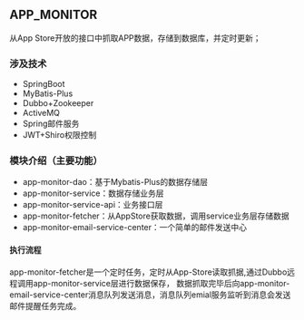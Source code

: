 ## APP_MONITOR
从App Store开放的接口中抓取APP数据，存储到数据库，并定时更新；

### 涉及技术
   * SpringBoot
   * MyBatis-Plus
   * Dubbo+Zookeeper
   * ActiveMQ
   * Spring邮件服务
   * JWT+Shiro权限控制
    
### 模块介绍（主要功能）
   * app-monitor-dao：基于Mybatis-Plus的数据存储层
   * app-monitor-service：数据存储业务层
   * app-monitor-service-api：业务接口层
   * app-monitor-fetcher：从AppStore获取数据，调用service业务层存储数据
   * app-monitor-email-service-center：一个简单的邮件发送中心
   
#### 执行流程
   app-monitor-fetcher是一个定时任务，定时从App-Store读取抓据,通过Dubbo远程调用app-monitor-service层进行数据保存，
   数据抓取完毕后向app-monitor-email-service-center消息队列发送消息，消息队列emial服务监听到消息会发送邮件提醒任务完成。
    
    